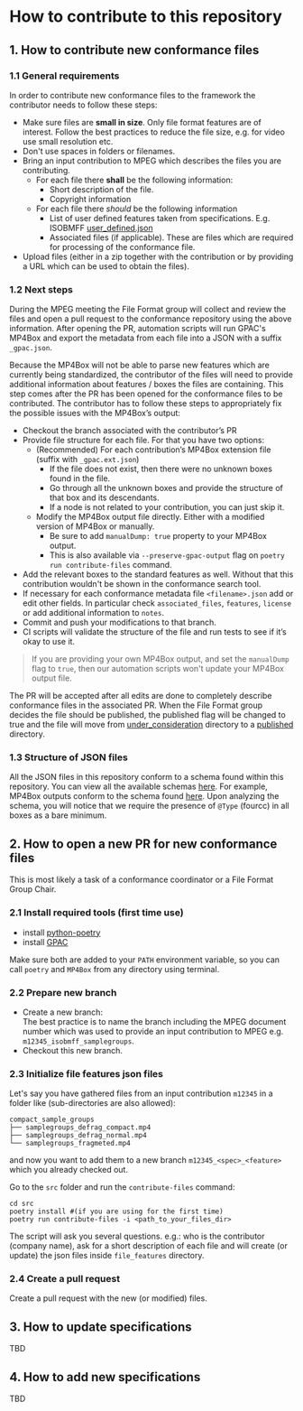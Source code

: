# How to contribute to this repository

## 1. How to contribute new conformance files

### 1.1 General requirements

In order to contribute new conformance files to the framework the contributor needs to follow these steps:

- Make sure files are **small in size**. Only file format features are of interest. Follow the best practices to reduce the file size, e.g. for video use small resolution etc.
- Don't use spaces in folders or filenames.
- Bring an input contribution to MPEG which describes the files you are contributing.
  - For each file there **shall** be the following information:
    - Short description of the file.
    - Copyright information
  - For each file there _should_ be the following information
    - List of user defined features taken from specifications. E.g. ISOBMFF [user_defined.json](./data/standard_features/14496-12/user_defined.json)
    - Associated files (if applicable). These are files which are required for processing of the conformance file.
- Upload files (either in a zip together with the contribution or by providing a URL which can be used to obtain the files).

### 1.2 Next steps

During the MPEG meeting the File Format group will collect and review the files and open a pull request to the conformance repository using the above information. After opening the PR, automation scripts will run GPAC's MP4Box and export the metadata from each file into a JSON with a suffix `_gpac.json`.

Because the MP4Box will not be able to parse new features which are currently being standardized, the contributor of the files will need to provide additional information about features / boxes the files are containing. This step comes after the PR has been opened for the conformance files to be contributed. The contributor has to follow these steps to appropriately fix the possible issues with the MP4Box’s output:

- Checkout the branch associated with the contributor’s PR
- Provide file structure for each file. For that you have two options:
  - (Recommended) For each contribution’s MP4Box extension file (suffix with `_gpac.ext.json`)
    - If the file does not exist, then there were no unknown boxes found in the file.
    - Go through all the unknown boxes and provide the structure of that box and its descendants.
    - If a node is not related to your contribution, you can just skip it.
  - Modify the MP4Box output file directly. Either with a modified version of MP4Box or manually.
    - Be sure to add `manualDump: true` property to your MP4Box output.
    - This is also available via `--preserve-gpac-output` flag on `poetry run contribute-files` command.
- Add the relevant boxes to the standard features as well. Without that this contribution wouldn't be shown in the conformance search tool.
- If necessary for each conformance metadata file `<filename>.json` add or edit other fields. In particular check `associated_files`, `features`, `license` or add additional information to `notes`.
- Commit and push your modifications to that branch.
- CI scripts will validate the structure of the file and run tests to see if it’s okay to use it.

> If you are providing your own MP4Box output, and set the `manualDump` flag to `true`, then our automation scripts won't update your MP4Box output file.

The PR will be accepted after all edits are done to completely describe conformance files in the associated PR. When the File Format group decides the file should be published, the published flag will be changed to true and the file will move from [under_consideration](./data/file_features/under_consideration/) directory to a [published](./data/file_features/published/) directory.

### 1.3 Structure of JSON files

All the JSON files in this repository conform to a schema found within this repository. You can view all the available schemas [here](./data/schemas/). For example, MP4Box outputs conform to the schema found [here](./data/schemas/gpac.schema.json). Upon analyzing the schema, you will notice that we require the presence of `@Type` (fourcc) in all boxes as a bare minimum.

## 2. How to open a new PR for new conformance files

This is most likely a task of a conformance coordinator or a File Format Group Chair.

### 2.1 Install required tools (first time use)

- install [python-poetry](https://python-poetry.org/docs/)
- install [GPAC](https://gpac.wp.imt.fr/downloads/gpac-nightly-builds/)

Make sure both are added to your `PATH` environment variable, so you can call `poetry` and `MP4Box` from any directory using terminal.

### 2.2 Prepare new branch

- Create a new branch:  
  The best practice is to name the branch including the MPEG document number which was used to provide an input contribution to MPEG e.g. `m12345_isobmff_samplegroups`.
- Checkout this new branch.

### 2.3 Initialize file features json files

Let's say you have gathered files from an input contribution `m12345` in a folder like (sub-directories are also allowed):

```shell
compact_sample_groups
├── samplegroups_defrag_compact.mp4
├── samplegroups_defrag_normal.mp4
└── samplegroups_fragmeted.mp4
```

and now you want to add them to a new branch `m12345_<spec>_<feature>` which you already checked out.

Go to the `src` folder and run the `contribute-files` command:

```shell
cd src
poetry install #(if you are using for the first time)
poetry run contribute-files -i <path_to_your_files_dir>
```

The script will ask you several questions. e.g.: who is the contributor (company name), ask for a short description of each file and will create (or update) the json files inside `file_features` directory.

### 2.4 Create a pull request

Create a pull request with the new (or modified) files.

## 3. How to update specifications

TBD

## 4. How to add new specifications

TBD
